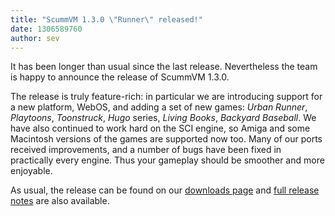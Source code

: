 ```yaml
---
title: "ScummVM 1.3.0 \"Runner\" released!"
date: 1306589760
author: sev
---
```


It has been longer than usual since the last release. Nevertheless the team is happy to announce the release of ScummVM 1.3.0.

The release is truly feature-rich: in particular we are introducing support for a new platform, WebOS, and adding a set of new games: *Urban Runner*, *Playtoons*, *Toonstruck*, *Hugo* series, *Living Books*, *Backyard Baseball*. We have also continued to work hard on the SCI engine, so Amiga and some Macintosh versions of the games are supported now too. Many of our ports received improvements, and a number of bugs have been fixed in practically every engine. Thus your gameplay should be smoother and more enjoyable.

As usual, the release can be found on our [downloads page](/downloads/) and [full release notes](/frs/scummvm/1.3.0/ReleaseNotes) are also available.
